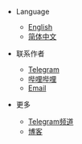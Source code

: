 * Language
  * [English](https://limboplus.xtzyj.top/)
  * [简体中文](https://limboplus.xtzyj.top/zh-cn/#/)

* 联系作者
  * [Telegram](https://t.me/limbopluschat)
  * [哔哩哔哩](https://space.bilibili.com/625710211)
  * [Email](mailto:liujiayou2008@163.com)

* 更多
  * [Telegram频道](https://t.me/limboemuplus)
  * [博客](https://xtzyj.top)